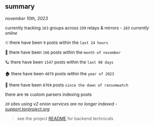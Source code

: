 
## summary
_november 10th, 2023_

currently tracking `163` groups across `299` relays & mirrors - _`103` currently online_

⏲ there have been `9` posts within the `last 24 hours`

🦈 there have been `166` posts within the `month of november`

🪐 there have been `1547` posts within the `last 90 days`

🏚 there have been `4079` posts within the `year of 2023`

🦕 there have been `8769` posts `since the dawn of ransomwatch`

there are `96` custom parsers indexing posts

_`20` sites using v2 onion services are no longer indexed - [support.torproject.org](https://support.torproject.org/onionservices/v2-deprecation/)_

> see the project [README](https://github.com/joshhighet/ransomwatch#ransomwatch--) for backend technicals
